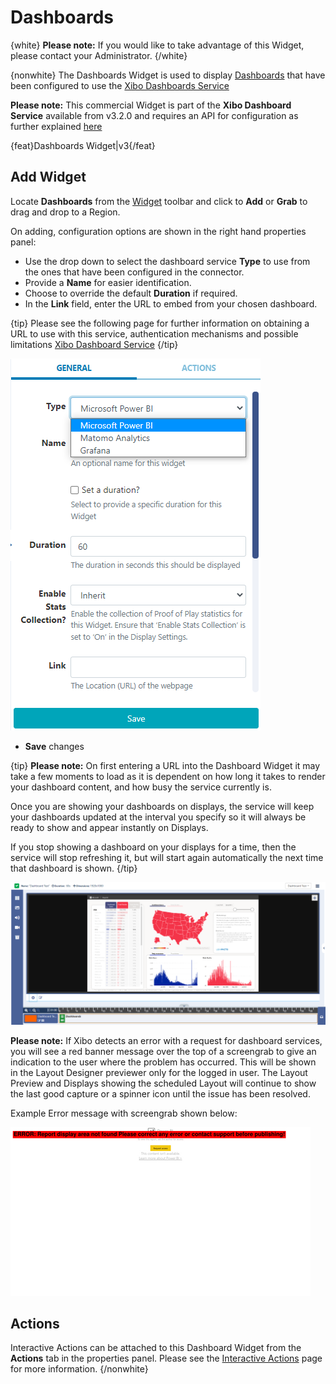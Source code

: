 <!--toc=widgets-->

# Dashboards

{white}
**Please note:** If you would like to take advantage of this Widget, please contact your Administrator.
{/white}

{nonwhite}
The Dashboards Widget is used to display [Dashboards](/manual/en/media_dashboard_service.html) that have been configured to use the [Xibo Dashboards Service](/docs/setup/xibo-dashboard-service)

**Please note:** This commercial Widget is part of the **Xibo Dashboard Service** available from v3.2.0 and requires an API for configuration as further explained [here](/pricing#dashboards)

{feat}Dashboards Widget|v3{/feat}

## Add Widget

Locate **Dashboards** from the [Widget](layouts_widgets.html)  toolbar and click to **Add** or **Grab** to drag and drop to a Region.

On adding, configuration options are shown in the right hand properties panel:

- Use the drop down to select the dashboard service **Type** to use from the ones that have been configured in the connector.
- Provide a **Name** for easier identification.
- Choose to override the default **Duration** if required.
- In the **Link** field, enter the URL to embed from your chosen dashboard. 

{tip}
Please see the following page for further information on obtaining a URL to use with this service, authentication mechanisms and possible limitations [Xibo Dashboard Service](/docs/setup/xibo-dashboards-service)
{/tip}

![Dashboard Configuration](img/media_modules_dashboard_configuration.png)

- **Save** changes

{tip}
**Please note:** On first entering a URL into the Dashboard Widget it may take a few moments to load as it is dependent on how long it takes to render your dashboard content, and how busy the service currently is.

Once you are showing your dashboards on displays, the service will keep your dashboards updated at the interval you specify so it will always be ready to show and appear instantly on Displays.

If you stop showing a dashboard on your displays for a time, then the service will stop refreshing it, but will start again automatically the next time that dashboard is shown.
{/tip}

![Dashboard Preview](img/media_modules_dashboard_preview.png)

**Please note:** If Xibo detects an error with a request for dashboard services, you will see a red banner message over the top of a screengrab to give an indication to the user where the problem has occurred. This will be shown in the Layout Designer previewer only for the logged in user. The Layout Preview and Displays showing the scheduled Layout will continue to show the last good capture or a spinner icon until the issue has been resolved.

Example Error message with screengrab shown below:

![Example Error Message](img/media_modules_dashboard_error_message.png)

## Actions

Interactive Actions can be attached to this Dashboard Widget from the **Actions** tab in the properties panel. Please see the [Interactive Actions](layouts_interactive_actions.html) page for more information.
{/nonwhite}

